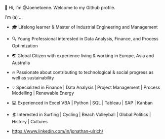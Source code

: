 👋 Hi, I’m @Joenetoene. Welcome to my Github profile.

I'm (a) ...

- 🎓 Lifelong learner & Master of Industrial Engineering and Management

- 🔍 Young Professional interested in Data Analysis, Finance, and Process Optimization

- 🌏 Global Citizen with experience living & working in Europe, Asia and Australia

- 🔥 Passionate about contributing to technological & social progress as well as sustainability

- 💡 Specialized in Finance | Data Analysis | Project Management | Process Modelling | Renewable Energy

- 💻 Experienced in Excel VBA | Python | SQL | Tableau | SAP | Kanban

- 🏄 Interested in Surfing | Cycling | Beach Volleyball | Global Politics | History | Cultures

- https://www.linkedin.com/in/jonathan-ulrich/




